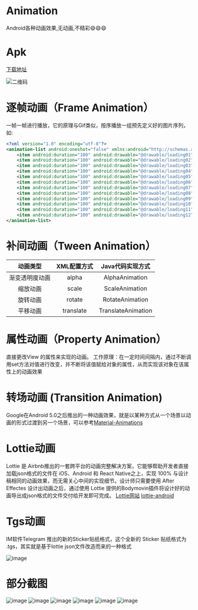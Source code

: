 # Animation
Android各种动画效果,无动画,不精彩:smile::smile::smile:

# Apk
[下载地址](http://d.firim.vip/animation)

![二维码](https://github.com/kongpf8848/Animation/blob/master/screenshots/qrcode.png)

# 逐帧动画（Frame Animation）
一帧一帧进行播放，它的原理与Gif类似，按序播放一组预先定义好的图片序列，如:
```xml
<?xml version="1.0" encoding="utf-8"?>
<animation-list android:oneshot="false" xmlns:android="http://schemas.android.com/apk/res/android">
    <item android:duration="100" android:drawable="@drawable/loading01" />
    <item android:duration="100" android:drawable="@drawable/loading02" />
    <item android:duration="100" android:drawable="@drawable/loading03" />
    <item android:duration="100" android:drawable="@drawable/loading04" />
    <item android:duration="100" android:drawable="@drawable/loading05" />
    <item android:duration="100" android:drawable="@drawable/loading06" />
    <item android:duration="100" android:drawable="@drawable/loading07" />
    <item android:duration="100" android:drawable="@drawable/loading08" />
    <item android:duration="100" android:drawable="@drawable/loading09" />
    <item android:duration="100" android:drawable="@drawable/loading10" />
    <item android:duration="100" android:drawable="@drawable/loading11" />
    <item android:duration="100" android:drawable="@drawable/loading12" />
</animation-list>
```

# 补间动画（Tween Animation）
|动画类型|XML配置方式|Java代码实现方式|
|:---:|:---:|:---:|
| 渐变透明度动画|alpha |AlphaAnimation|
| 缩放动画|scale|ScaleAnimation|
| 旋转动画|rotate |RotateAnimation|
| 平移动画|translate |TranslateAnimation|

# 属性动画（Property Animation）
直接更改View 的属性来实现的动画。
工作原理：在一定时间间隔内，通过不断调用set方法对值进行改变，并不断将该值赋给对象的属性，从而实现该对象在该属性上的动画效果

# 转场动画 (Transition Animation)
Google在Android 5.0之后推出的一种动画效果，就是以某种方式从一个场景以动画的形式过渡到另一个场景，可以参考[Material-Animations](https://github.com/lgvalle/Material-Animations)

# Lottie动画
Lottie 是 Airbnb推出的一套跨平台的动画完整解决方案，它能够帮助开发者直接加载json格式的文件在 iOS、Android 和 React Native之上，实现 100% 与设计稿相同的动画效果，而无需关心中间的实现细节。设计师只需要使用 After Effectes 设计出动画之后，通过使用 Lottie 提供的Bodymovin插件将设计好的动画导出成json格式的文件交付给开发即可完成。 [Lottie网站](https://lottiefiles.com) [lottie-android](https://github.com/LottieFiles/lottie-android)

# Tgs动画
IM软件Telegram 推出的新的Sticker贴纸格式，这个全新的 Sticker 贴纸格式为 .tgs，其实就是基于lottie json文件改造而来的一种格式

![image](https://github.com/kongpf8848/Animation/blob/master/screenshots/telegram-sticker.gif)

# 部分截图
![image](https://github.com/kongpf8848/Animation/blob/master/screenshots/splash.webp)
![image](https://github.com/kongpf8848/Animation/blob/master/screenshots/guide.webp)
![image](https://github.com/kongpf8848/Animation/blob/master/screenshots/rotate.webp)
![image](https://github.com/kongpf8848/Animation/blob/master/screenshots/autohome.webp)
![image](https://github.com/kongpf8848/Animation/blob/master/screenshots/telegram.webp)
![image](https://github.com/kongpf8848/Animation/blob/master/screenshots/cupid.webp)
